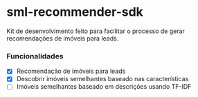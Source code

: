 # sml-recommender-sdk
 Kit de desenvolvimento feito para facilitar o processo de gerar recomendações de imóveis para leads.

### Funcionalidades

- [x] Recomendação de imóveis para leads
- [x] Descobrir imóveis semelhantes baseado nas características
- [ ] Imóveis semelhantes baseado em descrições usando TF-IDF